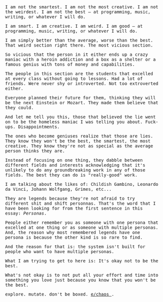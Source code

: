 I am not the smartest. I am not the most creative. I am not the weirdest. I am not the best — at programming, music, writing, or whatever I will do.

I am smart. I am creative. I am weird. I am good — at programming, music, writing, or whatever I will do.

I am simply better than the average, worse than the best. That weird section right there. The most vicious section. 

So vicious that the person in it either ends up a crazy maniac with a heroin addiction and a box as a shelter or a famous genius with tons of money and capabilities.

The people in this section are the students that excelled at every class without going to lessons. Had a lot of friends. Were never shy or introverted. Not too extroverted either. 

Everyone planned their future for them, thinking they will be the next Einstein or Mozart. They made them believe that they could. 

And let me tell you this, those that believed the lie went on to be the homeless maniac I was telling you about. Fuck-ups. Disappointments.

The ones who become geniuses realize that those are lies. They know they won't be the best, the smartest, the most creative. They know they're not as special as the average person thinks they are.

Instead of focusing on one thing, they dabble between different fields and interests acknowledging that it's unlikely to do any groundbreaking work in any of those fields. The best they can do is "really-good" work.

I am talking about the likes of: Childish Gambino, Leonardo da Vinci, Johann Wolfgang, Grimes, etc...

They are legends because they're not afraid to try different shit and shift personnas. That's the word that I have been looking for from the first sentence in this essay: <em>Personas</em>.

People either remember you as someone with one persona that excelled at one thing or as someone with multiple personas. And, the reason why most remembered legends have one persona is because the other kind is so rare to find.

And the reason for that is: the system isn't built for people who want to have multiple personas.

What I am trying to get to here is: It's okay not to be the best.

What's not okay is to not put all your effort and time into something you love just because you know that you won't be the best.

explore. mutate. don't be boxed. <a href="https://echaostemple.github.io/bible"> e/chaos </a>.

<style> body {font-family: 'Lucida Console', monospace;}</style>